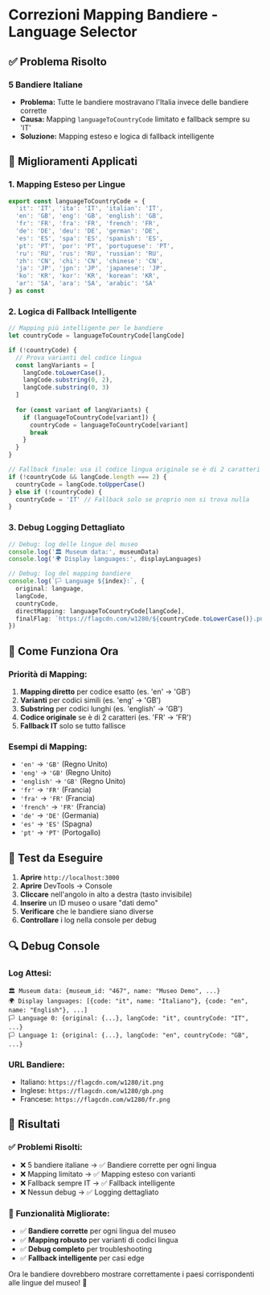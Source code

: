 # Correzioni Mapping Bandiere - Language Selector

## ✅ **Problema Risolto**

### **5 Bandiere Italiane**
- **Problema:** Tutte le bandiere mostravano l'Italia invece delle bandiere corrette
- **Causa:** Mapping `languageToCountryCode` limitato e fallback sempre su 'IT'
- **Soluzione:** Mapping esteso e logica di fallback intelligente

## 🔧 **Miglioramenti Applicati**

### 1. **Mapping Esteso per Lingue**
```typescript
export const languageToCountryCode = {
  'it': 'IT', 'ita': 'IT', 'italian': 'IT',
  'en': 'GB', 'eng': 'GB', 'english': 'GB',
  'fr': 'FR', 'fra': 'FR', 'french': 'FR',
  'de': 'DE', 'deu': 'DE', 'german': 'DE',
  'es': 'ES', 'spa': 'ES', 'spanish': 'ES',
  'pt': 'PT', 'por': 'PT', 'portuguese': 'PT',
  'ru': 'RU', 'rus': 'RU', 'russian': 'RU',
  'zh': 'CN', 'chi': 'CN', 'chinese': 'CN',
  'ja': 'JP', 'jpn': 'JP', 'japanese': 'JP',
  'ko': 'KR', 'kor': 'KR', 'korean': 'KR',
  'ar': 'SA', 'ara': 'SA', 'arabic': 'SA'
} as const
```

### 2. **Logica di Fallback Intelligente**
```typescript
// Mapping più intelligente per le bandiere
let countryCode = languageToCountryCode[langCode]

if (!countryCode) {
  // Prova varianti del codice lingua
  const langVariants = [
    langCode.toLowerCase(),
    langCode.substring(0, 2),
    langCode.substring(0, 3)
  ]
  
  for (const variant of langVariants) {
    if (languageToCountryCode[variant]) {
      countryCode = languageToCountryCode[variant]
      break
    }
  }
}

// Fallback finale: usa il codice lingua originale se è di 2 caratteri
if (!countryCode && langCode.length === 2) {
  countryCode = langCode.toUpperCase()
} else if (!countryCode) {
  countryCode = 'IT' // Fallback solo se proprio non si trova nulla
}
```

### 3. **Debug Logging Dettagliato**
```typescript
// Debug: log delle lingue del museo
console.log('🏛️ Museum data:', museumData)
console.log('🌍 Display languages:', displayLanguages)

// Debug: log del mapping bandiere
console.log(`🏳️ Language ${index}:`, {
  original: language,
  langCode,
  countryCode,
  directMapping: languageToCountryCode[langCode],
  finalFlag: `https://flagcdn.com/w1280/${countryCode.toLowerCase()}.png`
})
```

## 🎯 **Come Funziona Ora**

### **Priorità di Mapping:**
1. **Mapping diretto** per codice esatto (es. 'en' → 'GB')
2. **Varianti** per codici simili (es. 'eng' → 'GB')
3. **Substring** per codici lunghi (es. 'english' → 'GB')
4. **Codice originale** se è di 2 caratteri (es. 'FR' → 'FR')
5. **Fallback IT** solo se tutto fallisce

### **Esempi di Mapping:**
- `'en'` → `'GB'` (Regno Unito)
- `'eng'` → `'GB'` (Regno Unito)
- `'english'` → `'GB'` (Regno Unito)
- `'fr'` → `'FR'` (Francia)
- `'fra'` → `'FR'` (Francia)
- `'french'` → `'FR'` (Francia)
- `'de'` → `'DE'` (Germania)
- `'es'` → `'ES'` (Spagna)
- `'pt'` → `'PT'` (Portogallo)

## 📱 **Test da Eseguire**

1. **Aprire** `http://localhost:3000`
2. **Aprire** DevTools → Console
3. **Cliccare** nell'angolo in alto a destra (tasto invisibile)
4. **Inserire** un ID museo o usare "dati demo"
5. **Verificare** che le bandiere siano diverse
6. **Controllare** i log nella console per debug

## 🔍 **Debug Console**

### **Log Attesi:**
```
🏛️ Museum data: {museum_id: "467", name: "Museo Demo", ...}
🌍 Display languages: [{code: "it", name: "Italiano"}, {code: "en", name: "English"}, ...]
🏳️ Language 0: {original: {...}, langCode: "it", countryCode: "IT", ...}
🏳️ Language 1: {original: {...}, langCode: "en", countryCode: "GB", ...}
```

### **URL Bandiere:**
- Italiano: `https://flagcdn.com/w1280/it.png`
- Inglese: `https://flagcdn.com/w1280/gb.png`
- Francese: `https://flagcdn.com/w1280/fr.png`

## 🚀 **Risultati**

### ✅ **Problemi Risolti:**
- ❌ 5 bandiere italiane → ✅ Bandiere corrette per ogni lingua
- ❌ Mapping limitato → ✅ Mapping esteso con varianti
- ❌ Fallback sempre IT → ✅ Fallback intelligente
- ❌ Nessun debug → ✅ Logging dettagliato

### 🎯 **Funzionalità Migliorate:**
- ✅ **Bandiere corrette** per ogni lingua del museo
- ✅ **Mapping robusto** per varianti di codici lingua
- ✅ **Debug completo** per troubleshooting
- ✅ **Fallback intelligente** per casi edge

Ora le bandiere dovrebbero mostrare correttamente i paesi corrispondenti alle lingue del museo! 🎉

